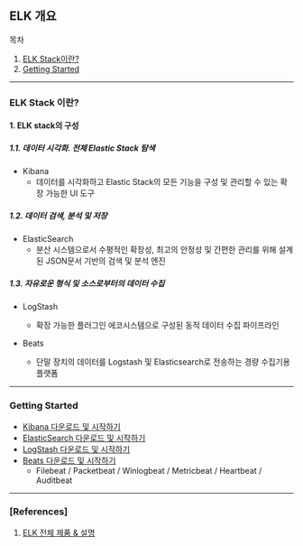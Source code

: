 ## ELK 개요

목차

1. [ELK Stack이란?](#elk-stack이란?)
1. [Getting Started](#getting-started)

* * *
### ELK Stack 이란?

#### 1. ELK stack의 구성

##### 1.1. 데이터 시각화. 전체 Elastic Stack 탐색
- Kibana
  - 데이터를 시각화하고 Elastic Stack의 모든 기능을 구성 및 관리할 수 있는 확장 가능한 UI 도구

##### 1.2. 데이터 검색, 분석 및 저장
- ElasticSearch
  - 분산 시스템으로서 수평적인 확장성, 최고의 안정성 및 간편한 관리를 위해 설계된 JSON문서 기반의 검색 및 분석 엔진

##### 1.3. 자유로운 형식 및 소스로부터의 데이터 수집
- LogStash
  - 확장 가능한 플러그인 에코시스템으로 구성된 동적 데이터 수집 파이프라인

- Beats
  - 단말 장치의 데이터를 Logstash 및 Elasticsearch로 전송하는 경량 수집기용 플랫폼

* * *

### Getting Started

- [Kibana 다운로드 및 시작하기](https://www.elastic.co/kr/downloads/kibana)
- [ElasticSearch 다운로드 및 시작하기](https://www.elastic.co/kr/downloads/elasticsearch)
- [LogStash 다운로드 및 시작하기](https://www.elastic.co/kr/downloads/logstash)
- [Beats 다운로드 및 시작하기](https://www.elastic.co/kr/downloads/beats)
  - Filebeat / Packetbeat / Winlogbeat / Metricbeat / Heartbeat / Auditbeat


* * *

### [References]
1. [ELK 전체 제품 & 설명](https://www.elastic.co/kr/products)
